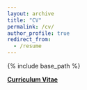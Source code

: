 ```yaml
---
layout: archive
title: "CV"
permalink: /cv/
author_profile: true
redirect_from:
  - /resume
---
```


{% include base_path %}

[**Curriculum Vitae**](https://philpeople.org/rails/active_storage/blobs/eyJfcmFpbHMiOnsibWVzc2FnZSI6IkJBaHBCRldsSEFFPSIsImV4cCI6bnVsbCwicHVyIjoiYmxvYl9pZCJ9fQ==--8fc33ceb13012f056664ed86e036d914f187a7ac/CV_2303.pdf)







<!--
Education
======
* B.S. in GitHub, GitHub University, 2012
* M.S. in Jekyll, GitHub University, 2014
* Ph.D in Version Control Theory, GitHub University, 2018 (expected)

Work experience
======
* Summer 2015: Research Assistant
  * Github University
  * Duties included: Tagging issues
  * Supervisor: Professor Git

* Fall 2015: Research Assistant
  * Github University
  * Duties included: Merging pull requests
  * Supervisor: Professor Hub
  
Skills
======
* Skill 1
* Skill 2
  * Sub-skill 2.1
  * Sub-skill 2.2
  * Sub-skill 2.3
* Skill 3

Publications
======
  <ul>{% for post in site.publications %}
    {% include archive-single-cv.html %}
  {% endfor %}</ul>
  
Talks
======
  <ul>{% for post in site.talks %}
    {% include archive-single-talk-cv.html %}
  {% endfor %}</ul>
  
Teaching
======
  <ul>{% for post in site.teaching %}
    {% include archive-single-cv.html %}
  {% endfor %}</ul>
  
Service and leadership
======
* Currently signed in to 43 different slack teams
-->
